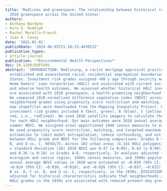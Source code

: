 ```yaml
---
title: 'Redlines and greenspace: The relationship between historical redlining and
  2010 greenspace across the United States'
authors:
- Anthony Nardone
- Kara E. Rudolph
- Rachel Morello-Frosch
- Joan A. Casey
date: '2021-01-01'
publishDate: '2024-06-05T21:10:23.443051Z'
publication_types:
- article-journal
publication: '*Environmental Health Perspectives*'
doi: 10.1289/EHP7495
abstract: 'INTRODUCTION: Redlining, a racist mortgage appraisal practice of the 1930s,
  established and exacerbated racial residential segregation boundaries in the United
  States. Investment risk grades assigned >80 y ago through security maps from the
  Home Owners’ Loan Corporation (HOLC) are associated with current sociodemographics
  and adverse health outcomes. We assessed whether historical HOLC investment grades
  are associated with 2010 greenspace, a health-promoting neighborhood resource. OBJECTIVES:
  We compared 2010 normalized difference vegetation index (NDVI) across previous HOLC
  neighborhood grades using propensity score restriction and matching. METHODS: Security
  map shapefiles were downloaded from the Mapping Inequality Project. Neighborhood
  investment risk grades included A (best, green), B (blue), C (yellow), and D (hazardous,
  red, i.e., redlined). We used 2010 satellite imagery to calculate the average NDVI
  for each HOLC neighborhood. Our main outcomes were 2010 annual average NDVI and
  summer NDVI. We assigned areal-apportioned 1940 census measures to each HOLC neighborhood.
  We used propensity score restriction, matching, and targeted maximum likelihood
  estimation to limit model extrapolation, reduce confounding, and estimate the association
  between HOLC grade and NDVI for the following comparisons: Grades B vs. A, C vs.
  B, and D vs. C. RESULTS: Across 102 urban areas (4,141 HOLC polygons), annual average
  ± standard deviation (SD) 2010 NDVI was 0.47 (± 0:09), 0.43 (± 0:09), 0.39 (± 0:09),
  and 0.36 (± 0:10) in Grades A–D, respectively. In analyses adjusted for current
  ecoregion and census region, 1940s census measures, and 1940s population density,
  annual average NDVI values in 2010 were estimated at −0:039 (95% CI: −0:045, −0:034),
  −0:024 (95% CI: −0:030, −0:018), and −0:026 (95% CI: −0:037, −0:015) for Grades
  B vs. A, C vs. B, and D vs. C, respectively, in the 1930s. DISCUSSION: Estimates
  adjusted for historical characteristics indicate that neighborhoods assigned worse
  HOLC grades in the 1930s are associated with reduced present-day greenspace. https://doi.org/10.1289/EHP7495.'
---
```

